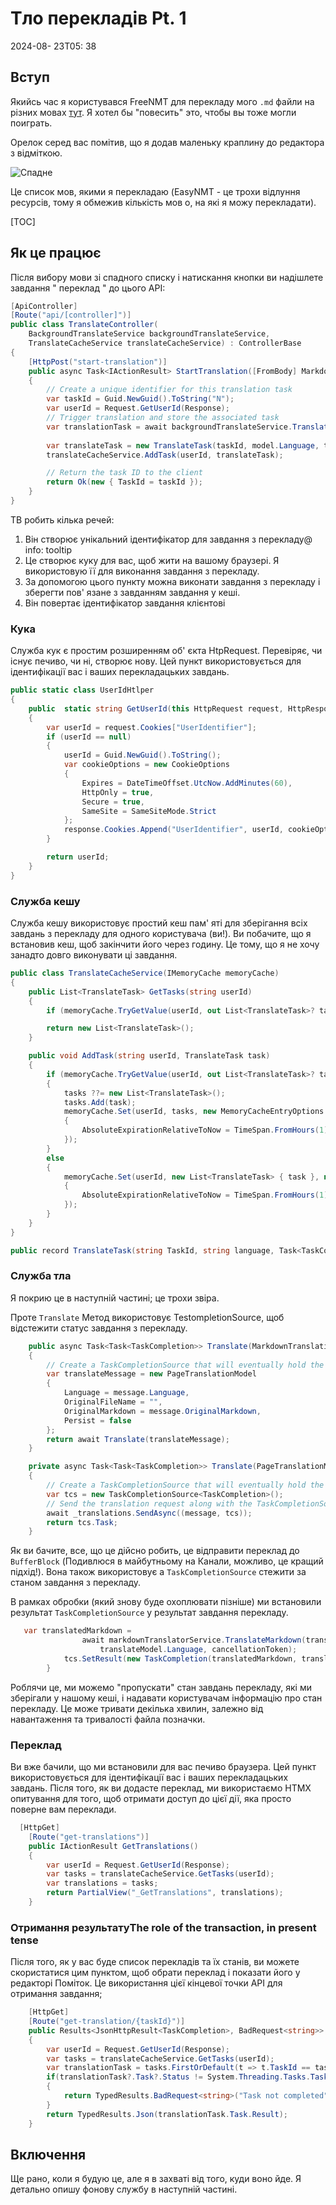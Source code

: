 # Тло перекладів Pt. 1

<datetime class="hidden">2024-08- 23T05: 38</datetime>

<!--category-- EasyNMT, ASP.NET -->
## Вступ

Якийсь час я користувався FreeNMT для перекладу мого `.md` файли на різних мовах [тут](/blog/autotranslatingmarkdownfiles). Я хотел бы "повесить" это, чтобы вы тоже могли поиграть.

Орелок серед вас помітив, що я додав маленьку краплину до редактора з відміткою.

![Спадне](translatedropdown.png)

Це список мов, якими я перекладаю (EasyNMT - це трохи відлуння ресурсів, тому я обмежив кількість мов o, на які я можу перекладати).

[TOC]

## Як це працює

Після вибору мови зі спадного списку і натискання кнопки ви надішлете завдання " переклад " до цього API:

```csharp
[ApiController]
[Route("api/[controller]")]
public class TranslateController(
    BackgroundTranslateService backgroundTranslateService,
    TranslateCacheService translateCacheService) : ControllerBase
{
    [HttpPost("start-translation")]
    public async Task<IActionResult> StartTranslation([FromBody] MarkdownTranslationModel model)
    {
        // Create a unique identifier for this translation task
        var taskId = Guid.NewGuid().ToString("N");
        var userId = Request.GetUserId(Response);
        // Trigger translation and store the associated task
        var translationTask = await backgroundTranslateService.Translate(model);
    
        var translateTask = new TranslateTask(taskId, model.Language, translationTask);
        translateCacheService.AddTask(userId, translateTask);

        // Return the task ID to the client
        return Ok(new { TaskId = taskId });
    }
}
```

ТВ робить кілька речей:

1. Він створює унікальний ідентифікатор для завдання з перекладу@ info: tooltip
2. Це створює куку для вас, щоб жити на вашому браузері. Я використовую її для виконання завдання з перекладу.
3. За допомогою цього пункту можна виконати завдання з перекладу і зберегти пов' язане з завданням завдання у кеші.
4. Він повертає ідентифікатор завдання клієнтові

### Кука

Служба кук є простим розширенням об' єкта HtpRequest. Перевіряє, чи існує печиво, чи ні, створює нову. Цей пункт використовується для ідентифікації вас і ваших перекладацьких завдань.

```csharp
public static class UserIdHtlper
{
    public  static string GetUserId(this HttpRequest request, HttpResponse response)
    {
        var userId = request.Cookies["UserIdentifier"];
        if (userId == null)
        {
            userId = Guid.NewGuid().ToString();
            var cookieOptions = new CookieOptions
            {
                Expires = DateTimeOffset.UtcNow.AddMinutes(60),
                HttpOnly = true,
                Secure = true,
                SameSite = SameSiteMode.Strict
            };
            response.Cookies.Append("UserIdentifier", userId, cookieOptions);
        }

        return userId;
    }
}
```

### Служба кешу

Служба кешу використовує простий кеш пам' яті для зберігання всіх завдань з перекладу для одного користувача (ви!). Ви побачите, що я встановив кеш, щоб закінчити його через годину. Це тому, що я не хочу занадто довго виконувати ці завдання.

```csharp
public class TranslateCacheService(IMemoryCache memoryCache)
{
    public List<TranslateTask> GetTasks(string userId)
    {
        if (memoryCache.TryGetValue(userId, out List<TranslateTask>? task)) return task;

        return new List<TranslateTask>();
    }

    public void AddTask(string userId, TranslateTask task)
    {
        if (memoryCache.TryGetValue(userId, out List<TranslateTask>? tasks))
        {
            tasks ??= new List<TranslateTask>();
            tasks.Add(task);
            memoryCache.Set(userId, tasks, new MemoryCacheEntryOptions
            {
                AbsoluteExpirationRelativeToNow = TimeSpan.FromHours(1)
            });
        }
        else
        {
            memoryCache.Set(userId, new List<TranslateTask> { task }, new MemoryCacheEntryOptions
            {
                AbsoluteExpirationRelativeToNow = TimeSpan.FromHours(1)
            });
        }
    }
}

public record TranslateTask(string TaskId, string language, Task<TaskCompletion>? Task);
```

### Служба тла

Я покрию це в наступній частині; це трохи звіра.

Проте `Translate` Метод використовує TestompletionSource, щоб відстежити статус завдання з перекладу.

```csharp
    public async Task<Task<TaskCompletion>> Translate(MarkdownTranslationModel message)
    {
        // Create a TaskCompletionSource that will eventually hold the result of the translation
        var translateMessage = new PageTranslationModel
        {
            Language = message.Language,
            OriginalFileName = "",
            OriginalMarkdown = message.OriginalMarkdown,
            Persist = false
        };
        return await Translate(translateMessage);
    }

    private async Task<Task<TaskCompletion>> Translate(PageTranslationModel message)
    {
        // Create a TaskCompletionSource that will eventually hold the result of the translation
        var tcs = new TaskCompletionSource<TaskCompletion>();
        // Send the translation request along with the TaskCompletionSource to be processed
        await _translations.SendAsync((message, tcs));
        return tcs.Task;
    }
```

Як ви бачите, все, що це дійсно робить, це відправити переклад до `BufferBlock` (Подивлюся в майбутньому на Канали, можливо, це кращий підхід!).
Вона також використовує a `TaskCompletionSource` стежити за станом завдання з перекладу.

В рамках обробки (який знову буде охоплювати пізніше) ми встановили результат `TaskCompletionSource` у результат завдання перекладу.

```csharp
   var translatedMarkdown =
                await markdownTranslatorService.TranslateMarkdown(translateModel.OriginalMarkdown,
                    translateModel.Language, cancellationToken);
            tcs.SetResult(new TaskCompletion(translatedMarkdown, translateModel.Language, true, DateTime.Now));
        }
```

Роблячи це, ми можемо "пропускати" стан завдань перекладу, які ми зберігали у нашому кеші, і надавати користувачам інформацію про стан перекладу. Це може тривати декілька хвилин, залежно від навантаження та тривалості файла позначки.

### Переклад

Ви вже бачили, що ми встановили для вас печиво браузера. Цей пункт використовується для ідентифікації вас і ваших перекладацьких завдань. Після того, як ви додасте переклад, ми використаємо HTMX опитування для того, щоб отримати доступ до цієї дії, яка просто поверне вам переклади.

```csharp
  [HttpGet]
    [Route("get-translations")]
    public IActionResult GetTranslations()
    {
        var userId = Request.GetUserId(Response);
        var tasks = translateCacheService.GetTasks(userId);
        var translations = tasks;
        return PartialView("_GetTranslations", translations);
    }
```

### Отримання результатуThe role of the transaction, in present tense

Після того, як у вас буде список перекладів та їх станів, ви можете скористатися цим пунктом, щоб обрати переклад і показати його у редакторі Поміток. Це використання цієї кінцевої точки API для отримання завдання;

```csharp
    [HttpGet]
    [Route("get-translation/{taskId}")]
    public Results<JsonHttpResult<TaskCompletion>, BadRequest<string>> GetTranslation(string taskId)
    {
        var userId = Request.GetUserId(Response);
        var tasks = translateCacheService.GetTasks(userId);
        var translationTask = tasks.FirstOrDefault(t => t.TaskId == taskId);
        if(translationTask?.Task?.Status != System.Threading.Tasks.TaskStatus.RanToCompletion)
        {
            return TypedResults.BadRequest<string>("Task not completed");
        }
        return TypedResults.Json(translationTask.Task.Result);
    }
```

## Включення

Ще рано, коли я будую це, але я в захваті від того, куди воно йде. Я детально опишу фонову службу в наступній частині.